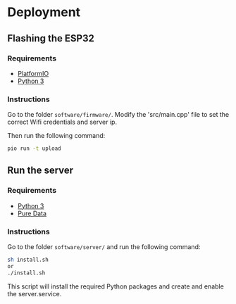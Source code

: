 # Deployment

## Flashing the ESP32

### Requirements

- [PlatformIO](https://platformio.org/)
- [Python 3](https://www.python.org/downloads/)


### Instructions

Go to the folder `software/firmware/`.
Modify the 'src/main.cpp' file to set the correct Wifi credentials and server ip.

Then run the following command:

```bash
pio run -t upload
```


##  Run the server

### Requirements

- [Python 3](https://www.python.org/downloads/)
- [Pure Data](https://puredata.info/downloads/pure-data)

### Instructions

Go to the folder `software/server/` and run the following command:

```bash
sh install.sh
or
./install.sh
```

This script will install the required Python packages and create and enable the server.service.
